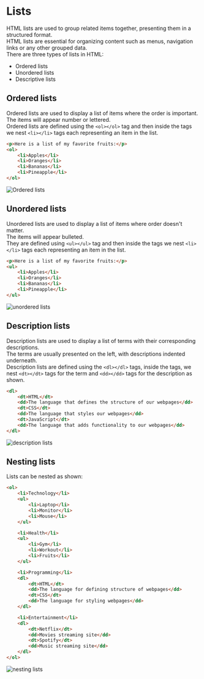 # Lists
HTML lists are used to group related items together, presenting them in a structured format.  
HTML lists are essential for organizing content such as menus, navigation links or any other grouped data.  
There are three types of lists in HTML:
- Ordered lists
- Unordered lists
- Descriptive lists

## Ordered lists
Ordered lists are used to display a list of items where the order is important.  
The items will appear number or lettered.  
Ordered lists are defined using the ```<ol></ol>``` tag and then inside the tags we nest ```<li></li>``` tags each representing an item in the list.

```HTML
<p>Here is a list of my favorite fruits:</p>
<ol>
    <li>Apples</li>
    <li>Oranges</li>
    <li>Bananas</li>
    <li>Pineapple</li>
</ol>
```

![Ordered lists](ordered_lists.png)

## Unordered lists
Unordered lists are used to display a list of items where order doesn't matter.  
The items will appear bulleted.  
They are defined using ```<ul></ul>``` tag and then inside the tags we nest ```<li></li>``` tags each representing an item in the list.

```HTML
<p>Here is a list of my favorite fruits:</p>
<ul>
    <li>Apples</li>
    <li>Oranges</li>
    <li>Bananas</li>
    <li>Pineapple</li>
</ul>
```

![unordered lists](unordered_lists.png)

## Description lists
Description lists are used to display a list of terms with their corresponding descriptions.  
The terms are usually presented on the left, with descriptions indented underneath.  
Description lists are defined using the ```<dl></dl>``` tags, inside the tags, we nest ```<dt></dt>``` tags for the term and ```<dd></dd>``` tags for the description as shown.  

```HTML
<dl>
    <dt>HTML</dt>
    <dd>The language that defines the structure of our webpages</dd>
    <dt>CSS</dt>
    <dd>The language that styles our webpages</dd>
    <dt>JavaScript</dt>
    <dd>The language that adds functionality to our webpages</dd>
</dl>
```

![description lists](description_lists.png)

## Nesting lists
Lists can be nested as shown:

```HTML
<ol>
    <li>Technology</li>
    <ul>
        <li>Laptop</li>
        <li>Monitor</li>
        <li>Mouse</li>
    </ul>

    <li>Health</li>
    <ul>
        <li>Gym</li>
        <li>Workout</li>
        <li>Fruits</li>
    </ul>

    <li>Programming</li>
    <dl>
        <dt>HTML</dt>
        <dd>The language for defining structure of webpages</dd>
        <dt>CSS</dt>
        <dd>The language for styling webpages</dd>
    </dl>

    <li>Entertainment</li>
    <dl>
        <dt>Netflix</dt>
        <dd>Movies streaming site</dd>
        <dt>Spotify</dt>
        <dd>Music streaming site</dd>
    </dl>
</ol>
```

![nesting lists](nesting_lists.png)